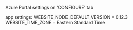 ﻿Azure Portal settings on 'CONFIGURE' tab

app settings:
	WEBSITE_NODE_DEFAULT_VERSION = 0.12.3
	WEBSITE_TIME_ZONE = Eastern Standard Time


